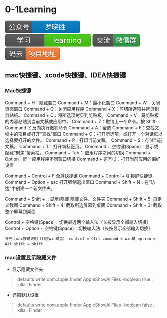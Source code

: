 # 0-1Learning

![alt text](../static/common/svg/luoxiaosheng.svg "公众号")
![alt text](../static/common/svg/luoxiaosheng_learning.svg "学习")
![alt text](../static/common/svg/luoxiaosheng_wechat.svg "微信")
![alt text](../static/common/svg/luoxiaosheng_gitee.svg "码云")

## mac快捷键、xcode快捷键、IDEA快捷键

### Mac快捷键
Command + H：隐藏窗口
Command + M：最小化窗口
Command + W：关闭页面窗口
Command + Q：关闭应用程序
Command + X：剪切所选项并拷贝到剪贴板。
Command + C：将所选项拷贝到剪贴板。
Command + V：将剪贴板的内容粘贴到当前文稿或应用中。
Command + Z：撤销上一个命令。按 Shift-Command-Z 反向执行撤销命令
Command + A：全选
Command + F：查找文稿中的项目或打开“查找”窗口
Command + O：打开所选项，或打开一个对话框以选择要打开的文件。
Command + P：打印当前文稿。
Command + S：存储当前文稿。
Command + T：打开新标签页。
Command + 空格键(Space)：显示或隐藏“聚焦”搜索栏。
Command + Tab： 应用程序之间的切换
Command + Option：同一应用程序不同窗口切换
Command + 逗号(,)：打开当前应用的偏好设置

Command + Control + F   全屏快捷键
Command + Control + Q   锁屏快捷键
Command + Option + esc  打开强制退出窗口
Command + Shift + N：在“访达”中创建一个新文件夹。

Command + Shift + .: 显示/隐藏 隐藏文件、文件夹
Command + Shift + 5: 自定义截图
Command + Shift + 4: 截取所选屏幕到桌面
Command + Shift + 3: 截取整个屏幕到桌面

Control + 空格键(Space)：切换最近两个输入法（长按显示全部输入切换）
Control + Option + 空格键(Space)：切换输入法（长按显示全部输入切换）

`补充：mac按键说明（对应win键盘）
control = Ctrl
command = win键
option = Alt
shift = shift`

### mac设置显示隐藏文件
* 显示隐藏文件夹
> defaults write com.apple.finder AppleShowAllFiles -boolean true ; killall Finder
* 还原默认设置
> defaults write com.apple.finder AppleShowAllFiles -boolean false ; killall Finder












